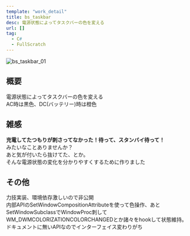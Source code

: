 ```yaml
---
template: "work_detail"
title: bs_taskbar
desc: 電源状態によってタスクバーの色を変える
url: []
tag:
  - C#
  - FullScratch
---
```

![bs_taskbar_01](/pic/bs_taskbar_01.png)
## 概要
電源状態によってタスクバーの色を変える  
AC時は黒色、DC(バッテリー)時は橙色  

## 雑感
**充電してたつもりが刺さってなかった！待って、スタンバイ待って！**  
みたいなことありませんか？  
あと気が付いたら抜けてた、とか。  
そんな電源状態の変化を分かりやすくするために作りました  
## その他
力技実装、環境依存激しいので非公開  
内部APIのSetWindowCompositionAttributeを使って色操作、あとSetWindowSubclassでWindowProc刺してWM_DWMCOLORIZATIONCOLORCHANGEDとか諸々をhookして状態維持。  
ドキュメントに無いAPIなのでインターフェイス変わりがち  
